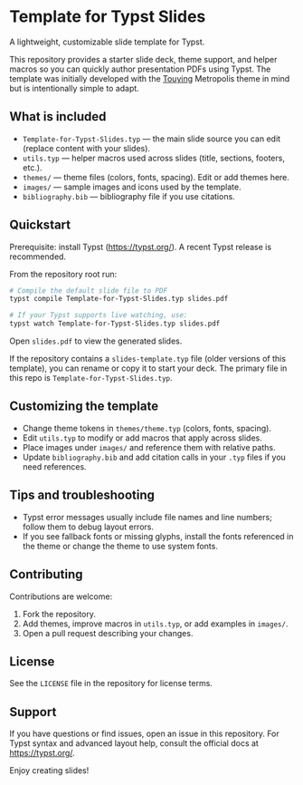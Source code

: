 # Template for Typst Slides

A lightweight, customizable slide template for Typst.

This repository provides a starter slide deck, theme support, and helper macros so you can quickly author presentation PDFs using Typst. The template was initially developed with the [Touying](https://touying-typ.github.io/) Metropolis theme in mind but is intentionally simple to adapt.

What is included
-----------------
- `Template-for-Typst-Slides.typ` — the main slide source you can edit (replace content with your slides).
- `utils.typ` — helper macros used across slides (title, sections, footers, etc.).
- `themes/` — theme files (colors, fonts, spacing). Edit or add themes here.
- `images/` — sample images and icons used by the template.
- `bibliography.bib` — bibliography file if you use citations.

Quickstart
----------
Prerequisite: install Typst (https://typst.org/). A recent Typst release is recommended.

From the repository root run:

```bash
# Compile the default slide file to PDF
typst compile Template-for-Typst-Slides.typ slides.pdf

# If your Typst supports live watching, use:
typst watch Template-for-Typst-Slides.typ slides.pdf
```

Open `slides.pdf` to view the generated slides.

If the repository contains a `slides-template.typ` file (older versions of this template), you can rename or copy it to start your deck. The primary file in this repo is `Template-for-Typst-Slides.typ`.

Customizing the template
------------------------
- Change theme tokens in `themes/theme.typ` (colors, fonts, spacing).
- Edit `utils.typ` to modify or add macros that apply across slides.
- Place images under `images/` and reference them with relative paths.
- Update `bibliography.bib` and add citation calls in your `.typ` files if you need references.

Tips and troubleshooting
------------------------
- Typst error messages usually include file names and line numbers; follow them to debug layout errors.
- If you see fallback fonts or missing glyphs, install the fonts referenced in the theme or change the theme to use system fonts.

Contributing
------------
Contributions are welcome:

1. Fork the repository.
2. Add themes, improve macros in `utils.typ`, or add examples in `images/`.
3. Open a pull request describing your changes.

License
-------
See the `LICENSE` file in the repository for license terms.

Support
-------
If you have questions or find issues, open an issue in this repository. For Typst syntax and advanced layout help, consult the official docs at https://typst.org/.

Enjoy creating slides!
